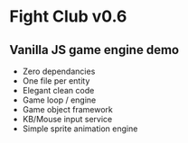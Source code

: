 # Fight Club v0.6

## Vanilla JS game engine demo

 - Zero dependancies
 - One file per entity
 - Elegant clean code
 - Game loop / engine
 - Game object framework
 - KB/Mouse input service
 - Simple sprite animation engine
